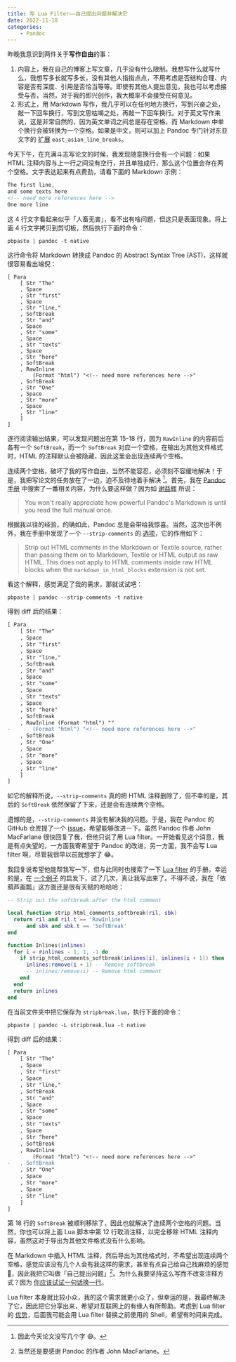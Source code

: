 ```yaml
---
title: 写 Lua Filter——自己提出问题并解决它
date: 2022-11-18
categories:
    - Pandoc
---
```



昨晚我意识到两件关于**写作自由**的事：

1. 内容上，我在自己的博客上写文章，几乎没有什么限制。我想写什么就写什么，我想写多长就写多长，没有其他人指指点点，不用考虑是否结构合理、内容是否有深度、引用是否恰当等等。即使有其他人提出意见，我也可以考虑接受与否，当然，对于我的即兴创作，我大概率不会接受任何意见。
2. 形式上，用 Markdown 写作，我几乎可以在任何地方换行，写到兴奋之处，敲一下回车换行，写到文思枯竭之处，再敲一下回车换行。对于英文写作来说，这是非常自然的，因为英文单词之间总是存在空格，而 Markdown 中单个换行会被转换为一个空格。如果是中文，则可以加上 Pandoc 专门针对东亚文字的 [扩展](https://pandoc.org/MANUAL.html#extension-east_asian_line_breaks) `east_asian_line_breaks`。

今天下午，在充满斗志写论文的时候，我发现随意换行会有一个问题：如果 HTML 注释内容与上一行之间没有空行，并且单独成行，那么这个位置会存在两个空格。文字表达起来有点费劲，请看下面的 Markdown 示例：

```markdown
The first line,
and some texts here
<!-- need more references here -->
One more line
```

这 4 行文字看起来似乎「人畜无害」，看不出有啥问题，但这只是表面现象。将上面 4 行文字拷贝到剪切板，然后执行下面的命令：

```shell
pbpaste | pandoc -t native
```

这行命令将 Markdown 转换成 Pandoc 的 Abstract Syntax Tree (AST)，这样就很容易看出端倪：

```text {hl_lines=["15-18"]}
[ Para
    [ Str "The"
    , Space
    , Str "first"
    , Space
    , Str "line,"
    , SoftBreak
    , Str "and"
    , Space
    , Str "some"
    , Space
    , Str "texts"
    , Space
    , Str "here"
    , SoftBreak
    , RawInline
        (Format "html") "<!-- need more references here -->"
    , SoftBreak
    , Str "One"
    , Space
    , Str "more"
    , Space
    , Str "line"
    ]
]
```

逐行阅读输出结果，可以发现问题出在第 15-18 行，因为 `RawInline` 的内容前后各有一个 `SoftBreak`，而一个 `SoftBreak` 对应一个空格，在输出为其他文件格式时，HTML 的注释默认会被隐藏，因此这里会出现连续两个空格。

连续两个空格，破坏了我的写作自由，当然不能容忍，必须刻不容缓地解决！于是，我把写论文的任务放在了一边，迫不及待地着手解决 [^8D0]。首先，我在 [Pandoc 手册](https://pandoc.org/MANUAL.html) 中搜索了一番相关内容，为什么要这样做？因为如 [谢益辉](https://yihui.org/en/2018/09/target-blank/) 所说：

[^8D0]: 因此今天论文没写几个字 😅。

> You won't really appreciate how powerful Pandoc's Markdown is until you read the full manual once.

根据我以往的经验，的确如此，Pandoc 总是会带给我惊喜。当然，这次也不例外，我在手册中发现了一个 `--strip-comments` 的 [选项](https://pandoc.org/MANUAL.html#general-writer-options)，它的作用如下：

> Strip out HTML comments in the Markdown or Textile source, rather than passing them on to Markdown, Textile or HTML output as raw HTML. This does not apply to HTML comments inside raw HTML blocks when the `markdown_in_html_blocks` extension is not set.

看这个解释，感觉满足了我的需求，那就试试吧：

```shell
pbpaste | pandoc --strip-comments -t native
```

得到 diff 后的结果：

```diff
[ Para
    [ Str "The"
    , Space
    , Str "first"
    , Space
    , Str "line,"
    , SoftBreak
    , Str "and"
    , Space
    , Str "some"
    , Space
    , Str "texts"
    , Space
    , Str "here"
    , SoftBreak
    , RawInline (Format "html") ""
-       (Format "html") "<!-- need more references here -->"
    , SoftBreak
    , Str "One"
    , Space
    , Str "more"
    , Space
    , Str "line"
    ]
]
```

如它的解释所说，`--strip-comments` 真的把 HTML 注释删除了，但不幸的是，其后的 `SoftBreak` 依然保留了下来，还是会有连续两个空格。

遗憾的是，`--strip-comments` 并没有解决我的问题。于是，我在 Pandoc 的 GitHub 仓库提了一个 [issue](https://github.com/jgm/pandoc/issues/8443)，希望能够改进一下。虽然 Pandoc 作者 John MacFarlane 很快回复了我，但他只说了用 Lua filter。一开始看见这个消息，我是有点失望的，一方面我寄希望于 Pandoc 的改进，另一方面，我不会写 Lua filter 啊，尽管我很早以前就想学了 😂。

我回复说希望他能帮我写一下，但与此同时也搜索了一下 [Lua filter](https://pandoc.org/lua-filters.html) 的手册。幸运的是，在 [一个例子](https://pandoc.org/lua-filters.html#remove-spaces-before-citations) 的启发下，试了几次，真让我写出来了。不得不说，我在「依葫芦画瓢」这方面还是很有天赋的哈哈哈：

```lua
-- Strip out the softbreak after the html comment

local function strip_html_comments_softbreak(ril, sbk)
  return ril and ril.t == 'RawInline'
      and sbk and sbk.t == 'SoftBreak'
end

function Inlines(inlines)
  for i = #inlines - 1, 1, -1 do
    if strip_html_comments_softbreak(inlines[i], inlines[i + 1]) then
      inlines:remove(i + 1) -- Remove softbreak
      -- inlines:remove(i) -- Remove html comment
    end
  end
  return inlines
end
```

在当前文件夹中把它保存为 `stripbreak.lua`，执行下面的命令：

```shell
pbpaste | pandoc -L stripbreak.lua -t native
```

得到 diff 后的结果：

```diff
[ Para
    [ Str "The"
    , Space
    , Str "first"
    , Space
    , Str "line,"
    , SoftBreak
    , Str "and"
    , Space
    , Str "some"
    , Space
    , Str "texts"
    , Space
    , Str "here"
    , SoftBreak
    , RawInline
        (Format "html") "<!-- need more references here -->"
-   , SoftBreak
    , Str "One"
    , Space
    , Str "more"
    , Space
    , Str "line"
    ]
]
```

第 18 行的 `SoftBreak` 被顺利移除了，因此也就解决了连续两个空格的问题。当然，你也可以将上面 Lua 脚本中第 12 行取消注释，以完全移除 HTML 注释内容，虽然这对于导出为其他文件格式没有什么影响。

在 Markdown 中插入 HTML 注释，然后导出为其他格式时，不希望出现连续两个空格，感觉应该没有几个人会有我这样的需求，甚至有点自己给自己找麻烦的感觉 🤪，因此我把它叫做「自己提出问题」[^828]。为什么我要坚持这么写而不改变注释方式？因为 [你应该试试一句话换一行](https://sspai.com/post/73957)。

[^828]: 当然还是要感谢 Pandoc 的作者 John MacFarlane。

Lua filter 本身就比较小众，我的这个需求就更小众了，但幸运的是，我最终解决了它，因此把它分享出来，希望对互联网上的有缘人有所帮助。考虑到 Lua filter 的 [优势](https://pandoc.org/lua-filters.html#introduction)，后面我可能会用 Lua filter 替换之前使用的 Shell，希望有时间来完成。
